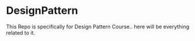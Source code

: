 # DesignPattern
This Repo is specifically for Design Pattern Course.. here will be everything related to it.
